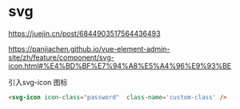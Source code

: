# svg

https://juejin.cn/post/6844903517564436493

https://panjiachen.github.io/vue-element-admin-site/zh/feature/component/svg-icon.html#%E4%BD%BF%E7%94%A8%E5%A4%96%E9%93%BE

引入svg-icon 图标

```html
<svg-icon icon-class="password"  class-name='custom-class' />
```


